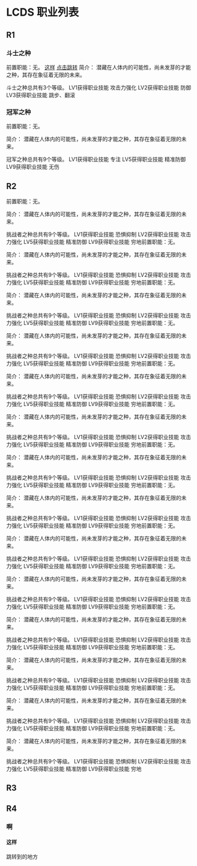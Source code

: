 # LCDS 职业列表

## R1
### 斗士之种
前置职能：无。
[这样](#这样)
[点击跳转](#jump)
简介：
潜藏在人体内的可能性，尚未发芽的才能之种，其存在象征着无限的未来。

斗士之种总共有3个等级。
LV1获得职业技能 攻击力强化
LV2获得职业技能 防御
LV3获得职业技能 跳步、翻滚
### 冠军之种
前置职能：无。

简介：
潜藏在人体内的可能性，尚未发芽的才能之种，其存在象征着无限的未来。

冠军之种总共有9个等级。
LV1获得职业技能 专注
LV5获得职业技能 精准防御
LV9获得职业技能 无伤
## R2
前置职能：无。

简介：
潜藏在人体内的可能性，尚未发芽的才能之种，其存在象征着无限的未来。


挑战者之种总共有9个等级。
LV1获得职业技能 恐惧抑制
LV2获得职业技能 攻击力强化
LV5获得职业技能 精准防御
LV9获得职业技能 穷地前置职能：无。

简介：
潜藏在人体内的可能性，尚未发芽的才能之种，其存在象征着无限的未来。


挑战者之种总共有9个等级。
LV1获得职业技能 恐惧抑制
LV2获得职业技能 攻击力强化
LV5获得职业技能 精准防御
LV9获得职业技能 穷地前置职能：无。

简介：
潜藏在人体内的可能性，尚未发芽的才能之种，其存在象征着无限的未来。


挑战者之种总共有9个等级。
LV1获得职业技能 恐惧抑制
LV2获得职业技能 攻击力强化
LV5获得职业技能 精准防御
LV9获得职业技能 穷地前置职能：无。

简介：
潜藏在人体内的可能性，尚未发芽的才能之种，其存在象征着无限的未来。


挑战者之种总共有9个等级。
LV1获得职业技能 恐惧抑制
LV2获得职业技能 攻击力强化
LV5获得职业技能 精准防御
LV9获得职业技能 穷地前置职能：无。

简介：
潜藏在人体内的可能性，尚未发芽的才能之种，其存在象征着无限的未来。


挑战者之种总共有9个等级。
LV1获得职业技能 恐惧抑制
LV2获得职业技能 攻击力强化
LV5获得职业技能 精准防御
LV9获得职业技能 穷地前置职能：无。

简介：
潜藏在人体内的可能性，尚未发芽的才能之种，其存在象征着无限的未来。


挑战者之种总共有9个等级。
LV1获得职业技能 恐惧抑制
LV2获得职业技能 攻击力强化
LV5获得职业技能 精准防御
LV9获得职业技能 穷地前置职能：无。

简介：
潜藏在人体内的可能性，尚未发芽的才能之种，其存在象征着无限的未来。


挑战者之种总共有9个等级。
LV1获得职业技能 恐惧抑制
LV2获得职业技能 攻击力强化
LV5获得职业技能 精准防御
LV9获得职业技能 穷地前置职能：无。

简介：
潜藏在人体内的可能性，尚未发芽的才能之种，其存在象征着无限的未来。


挑战者之种总共有9个等级。
LV1获得职业技能 恐惧抑制
LV2获得职业技能 攻击力强化
LV5获得职业技能 精准防御
LV9获得职业技能 穷地前置职能：无。

简介：
潜藏在人体内的可能性，尚未发芽的才能之种，其存在象征着无限的未来。


挑战者之种总共有9个等级。
LV1获得职业技能 恐惧抑制
LV2获得职业技能 攻击力强化
LV5获得职业技能 精准防御
LV9获得职业技能 穷地前置职能：无。

简介：
潜藏在人体内的可能性，尚未发芽的才能之种，其存在象征着无限的未来。


挑战者之种总共有9个等级。
LV1获得职业技能 恐惧抑制
LV2获得职业技能 攻击力强化
LV5获得职业技能 精准防御
LV9获得职业技能 穷地前置职能：无。

简介：
潜藏在人体内的可能性，尚未发芽的才能之种，其存在象征着无限的未来。


挑战者之种总共有9个等级。
LV1获得职业技能 恐惧抑制
LV2获得职业技能 攻击力强化
LV5获得职业技能 精准防御
LV9获得职业技能 穷地前置职能：无。

简介：
潜藏在人体内的可能性，尚未发芽的才能之种，其存在象征着无限的未来。


挑战者之种总共有9个等级。
LV1获得职业技能 恐惧抑制
LV2获得职业技能 攻击力强化
LV5获得职业技能 精准防御
LV9获得职业技能 穷地前置职能：无。

简介：
潜藏在人体内的可能性，尚未发芽的才能之种，其存在象征着无限的未来。


挑战者之种总共有9个等级。
LV1获得职业技能 恐惧抑制
LV2获得职业技能 攻击力强化
LV5获得职业技能 精准防御
LV9获得职业技能 穷地前置职能：无。

简介：
潜藏在人体内的可能性，尚未发芽的才能之种，其存在象征着无限的未来。


挑战者之种总共有9个等级。
LV1获得职业技能 恐惧抑制
LV2获得职业技能 攻击力强化
LV5获得职业技能 精准防御
LV9获得职业技能 穷地

## R3
## R4
### 啊
#### 这样
<span id="jump" target="_blank">跳转到的地方</span>
